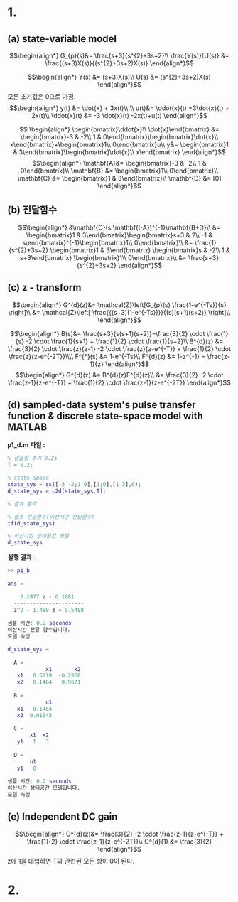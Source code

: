 # 1.
## (a) state-variable model
$$\begin{align*}
G_{p}(s)&= \frac{s+3}{s^{2}+3s+2}\\
\frac{Y(s)}{U(s)} &= \frac{(s+3)X(s)}{(s^{2}+3s+2)X(s)}
\end{align*}$$

$$\begin{align*}
Y(s) &= (s+3)X(s)\\
U(s) &= (s^{2}+3s+2)X(s)
\end{align*}$$
모든 초기값은 0으로 가정.
$$\begin{align*}
y(t) &= \dot{x} + 3x(t)\\
\\
u(t)&= \ddot{x}(t) +3\dot{x}(t) + 2x(t)\\
\ddot{x}(t) &= -3 \dot{x}(t) -2x(t)+u(t)
\end{align*}$$

$$ \begin{align*}
\begin{bmatrix}\ddot{x}\\
\dot{x}\end{bmatrix} &= \begin{bmatrix}-3 & -2\\
1 & 0\end{bmatrix}\begin{bmatrix}\dot{x}\\
x\end{bmatrix}+\begin{bmatrix}1\\
0\end{bmatrix}u\\
y&= \begin{bmatrix}1 & 3\end{bmatrix}\begin{bmatrix}\dot{x}\\
x\end{bmatrix}
\end{align*}$$
$$\begin{align*}
\mathbf{A}&= \begin{bmatrix}-3 & -2\\
1 & 0\end{bmatrix}\\
\mathbf{B} &= \begin{bmatrix}1\\
0\end{bmatrix}\\
\mathbf{C} &= \begin{bmatrix}1 & 3\end{bmatrix}\\
\mathbf{D} &= [0]
\end{align*}$$

## (b) 전달함수
$$\begin{align*}
&\mathbf{C}(s \mathbf{I-A})^{-1}\mathbf{B+D}\\
 &= \begin{bmatrix}1 & 3\end{bmatrix}\begin{bmatrix}s+3 & 2\\
-1 & s\end{bmatrix}^{-1}\begin{bmatrix}1\\
0\end{bmatrix}\\
&= \frac{1}{s^{2}+3s+2}
\begin{bmatrix}1 & 3\end{bmatrix}
\begin{bmatrix}s & -2\\
1 & s+3\end{bmatrix}
\begin{bmatrix}1\\
0\end{bmatrix}\\
&= \frac{s+3}{s^{2}+3s+2}
\end{align*}$$

## (c) z - transform
$$\begin{align*}
G^{d}(z)&= \mathcal{Z}\left[G_{p}(s) \frac{1-e^{-Ts}}{s} \right]\\
&= \mathcal{Z}\left[ \frac{{(s+3)(1-e^{-Ts})}}{(s)(s+1)(s+2)} \right]\\
\end{align*}$$

$$\begin{align*}
B(s)&= \frac{s+3}{s(s+1)(s+2)}=\frac{3}{2} \cdot \frac{1}{s} -2 \cdot \frac{1}{s+1} + \frac{1}{2} \cdot \frac{1}{s+2}\\
B^{d}(z) &= \frac{3}{2} \cdot \frac{z}{z-1} -2 \cdot \frac{z}{z-e^{-T}} + \frac{1}{2} \cdot \frac{z}{z-e^{-2T}}\\\\
F^{*}(s) &= 1-e^{-Ts}\\
F^{d}(z) &= 1-z^{-1} = \frac{z-1}{z}
\end{align*}$$
$$\begin{align*}
G^{d}(z) &= B^{d}(z)F^{d}(z)\\
&= \frac{3}{2} -2 \cdot \frac{z-1}{z-e^{-T}} + \frac{1}{2} \cdot \frac{z-1}{z-e^{-2T}}
\end{align*}$$
## (d) sampled-data system's pulse transfer function & discrete state-space model with MATLAB

**p1_d.m 파일 :** 
```MATLAB
% 샘플링 주기 0.2s
T = 0.2;

% state space 
state_sys = ss([-3 -2;1 0],[1;0],[1 3],0);
d_state_sys = c2d(state_sys,T);

% 결과 출력

% 펄스 전달함수(이산시간 전달함수)
tf(d_state_sys)

% 이산시간 상태공간 모델
d_state_sys
```

**실행 결과 :** 
```MATLAB
>> p1_b

ans =
 
    0.1977 z - 0.1081
  ----------------------
  z^2 - 1.489 z + 0.5488
 
샘플 시간: 0.2 seconds
이산시간 전달 함수입니다.
모델 속성

d_state_sys =
 
  A = 
            x1       x2
   x1   0.5219  -0.2968
   x2   0.1484   0.9671
 
  B = 
            u1
   x1   0.1484
   x2  0.01643
 
  C = 
       x1  x2
   y1   1   3
 
  D = 
       u1
   y1   0
 
샘플 시간: 0.2 seconds
이산시간 상태공간 모델입니다.
모델 속성
```

## (e) Independent DC gain


$$\begin{align*}
G^{d}(z)&= \frac{3}{2} -2 \cdot \frac{z-1}{z-e^{-T}} + \frac{1}{2} \cdot \frac{z-1}{z-e^{-2T}}\\
G^{d}(1) &= \frac{3}{2}
\end{align*}$$
z에 1을 대입하면 T와 관련된 모든 항이 0이 된다.


# 2.
